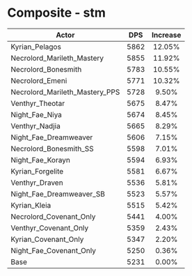 # Composite - stm
| Actor | DPS | Increase |
|---|:---:|:---:|
|Kyrian_Pelagos|5862|12.05%|
|Necrolord_Marileth_Mastery|5855|11.92%|
|Necrolord_Bonesmith|5783|10.55%|
|Necrolord_Emeni|5771|10.32%|
|Necrolord_Marileth_Mastery_PPS|5728|9.50%|
|Venthyr_Theotar|5675|8.47%|
|Night_Fae_Niya|5674|8.45%|
|Venthyr_Nadjia|5665|8.29%|
|Night_Fae_Dreamweaver|5606|7.15%|
|Necrolord_Bonesmith_SS|5598|7.01%|
|Night_Fae_Korayn|5594|6.93%|
|Kyrian_Forgelite|5581|6.67%|
|Venthyr_Draven|5536|5.81%|
|Night_Fae_Dreamweaver_SB|5523|5.57%|
|Kyrian_Kleia|5515|5.42%|
|Necrolord_Covenant_Only|5441|4.00%|
|Venthyr_Covenant_Only|5359|2.43%|
|Kyrian_Covenant_Only|5347|2.20%|
|Night_Fae_Covenant_Only|5250|0.36%|
|Base|5231|0.00%|
